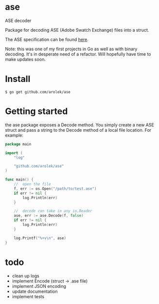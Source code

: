 # ase
ASE decoder

Package for decoding ASE (Adobe Swatch Exchange) files into a struct.

The ASE specification can be found [here](http://www.selapa.net/swatches/colors/fileformats.php#adobe_ase).

Note: this was one of my first projects in Go as well as with binary decoding. It's in desperate need of a refactor. Will hopefully have time to make updates soon. 

# Install

`$ go get github.com/arolek/ase`

# Getting started

the ase package exposes a Decode method. You simply create a new ASE struct and pass a string to the Decode method of a local file location. For example:

```go
package main

import (
	"log"

	"github.com/arolek/ase"
)

func main() {
	//	open the file
	f, err := os.Open("/path/to/test.ase")
	if err != nil {
		log.Println(err)
	}

	//	decode can take in any io.Reader
	ase, err := ase.Decode(f, false)
	if err != nil {
		log.Println(err)
	}

	log.Printf("%+v\n", ase)
}

```

# todo

- clean up logs
- implement Encode (struct -> .ase file)
- implement JSON encoding
- update documentation
- implement tests
